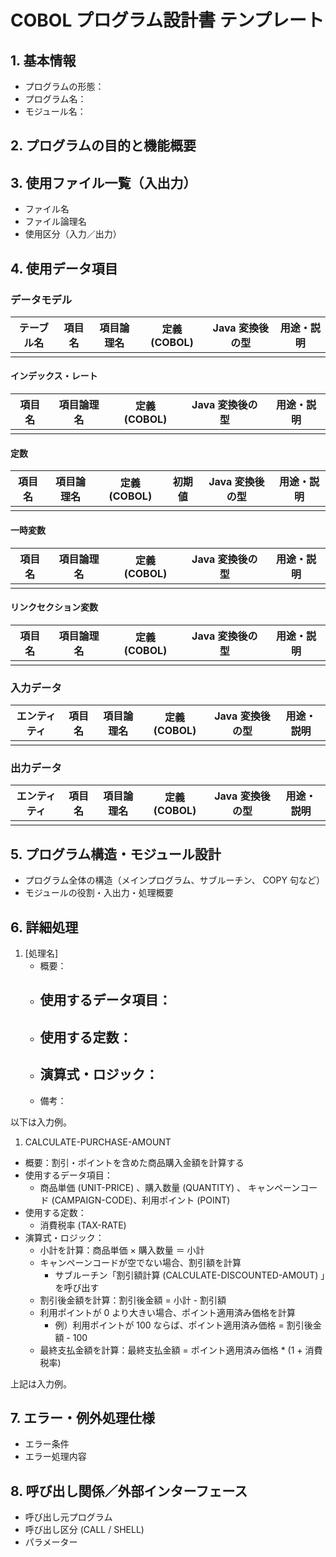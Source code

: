 # COBOL プログラム設計書 テンプレート

## 1. 基本情報

- プログラムの形態：
- プログラム名：
- モジュール名：

## 2. プログラムの目的と機能概要

## 3. 使用ファイル一覧（入出力）

- ファイル名
- ファイル論理名
- 使用区分（入力／出力）

## 4. 使用データ項目

### データモデル

| テーブル名 | 項目名 | 項目論理名 | 定義 (COBOL) | Java 変換後の型 | 用途・説明 |
| ---------- | ------ | ---------- | ------------ | --------------- | ---------- |
|            |        |            |              |                 |            |

#### インデックス・レート

| 項目名 | 項目論理名 | 定義 (COBOL) | Java 変換後の型 | 用途・説明 |
| ------ | ---------- | ------------ | --------------- | ---------- |
|        |            |              |                 |            |

#### 定数

| 項目名 | 項目論理名 | 定義 (COBOL) | 初期値 | Java 変換後の型 | 用途・説明 |
| ------ | ---------- | ------------ | ------ | --------------- | ---------- |
|        |            |              |        |                 |            |

#### 一時変数

| 項目名 | 項目論理名 | 定義 (COBOL) | Java 変換後の型 | 用途・説明 |
| ------ | ---------- | ------------ | --------------- | ---------- |
|        |            |              |                 |            |

#### リンクセクション変数

| 項目名 | 項目論理名 | 定義 (COBOL) | Java 変換後の型 | 用途・説明 |
| ------ | ---------- | ------------ | --------------- | ---------- |
|        |            |              |                 |            |

### 入力データ

| エンティティ | 項目名 | 項目論理名 | 定義 (COBOL) | Java 変換後の型 | 用途・説明 |
| ------------ | ------ | ---------- | ------------ | --------------- | ---------- |
|              |        |            |              |                 |            |

### 出力データ

| エンティティ | 項目名 | 項目論理名 | 定義 (COBOL) | Java 変換後の型 | 用途・説明 |
| ------------ | ------ | ---------- | ------------ | --------------- | ---------- |
|              |        |            |              |                 |            |

## 5. プログラム構造・モジュール設計

- プログラム全体の構造（メインプログラム、サブルーチン、 COPY 句など）
- モジュールの役割・入出力・処理概要

## 6. 詳細処理

1. [処理名]
   - 概要：
   - 使用するデータ項目：
     - 
   - 使用する定数：
     - 
   - 演算式・ロジック：
     - 
   - 備考：

以下は入力例。

1. CALCULATE-PURCHASE-AMOUNT
  - 概要：割引・ポイントを含めた商品購入金額を計算する
  - 使用するデータ項目：
    - 商品単価 (UNIT-PRICE) 、購入数量 (QUANTITY) 、 キャンペーンコード (CAMPAIGN-CODE)、利用ポイント (POINT)
  - 使用する定数：
    - 消費税率 (TAX-RATE)
  - 演算式・ロジック：
    - 小計を計算：商品単価 × 購入数量 ＝ 小計
    - キャンペーンコードが空でない場合、割引額を計算
      - サブルーチン「割引額計算 (CALCULATE-DISCOUNTED-AMOUT) 」を呼び出す
    - 割引後金額を計算：割引後金額 = 小計 - 割引額
    - 利用ポイントが 0 より大きい場合、ポイント適用済み価格を計算
      - 例）利用ポイントが 100 ならば、ポイント適用済み価格 = 割引後金額 - 100
    - 最終支払金額を計算：最終支払金額 = ポイント適用済み価格 * (1 + 消費税率)

上記は入力例。

## 7. エラー・例外処理仕様

- エラー条件
- エラー処理内容

## 8. 呼び出し関係／外部インターフェース

- 呼び出し元プログラム
- 呼び出し区分 (CALL / SHELL)
- パラメーター
